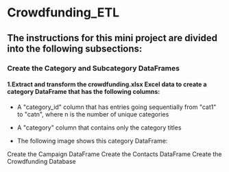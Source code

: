 # Crowdfunding_ETL

## The instructions for this mini project are divided into the following subsections:

### Create the Category and Subcategory DataFrames
#### 1.Extract and transform the crowdfunding.xlsx Excel data to create a category DataFrame that has the following columns:

- A "category_id" column that has entries going sequentially from "cat1" to "catn", where n is the number of unique categories

* A "category" column that contains only the category titles

+ The following image shows this category DataFrame:


Create the Campaign DataFrame
Create the Contacts DataFrame
Create the Crowdfunding Database

###
